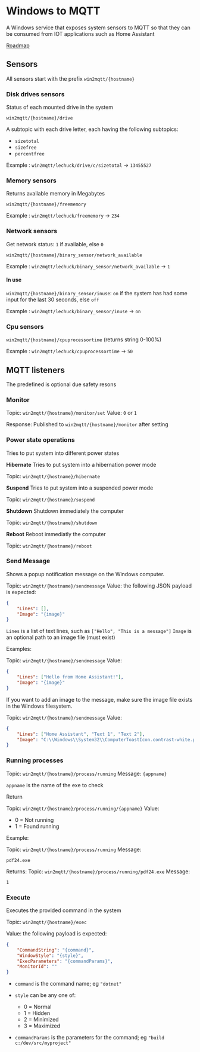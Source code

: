 # Windows to MQTT

A Windows service that exposes system sensors to MQTT so that they can be consumed from IOT applications such as Home Assistant

[Roadmap](./Roadmap.md)

## Sensors

All sensors start with the prefix `win2mqtt/{hostname}`

### Disk drives sensors

Status of each mounted drive in the system

`win2mqtt/{hostname}/drive`

A subtopic with each drive letter, each having the following subtopics:

- `sizetotal`
- `sizefree`
- `percentfree`

Example : `win2mqtt/lechuck/drive/c/sizetotal` → `13455527`

### Memory sensors

Returns available memory in Megabytes

`win2mqtt/{hostname}/freememory `

Example : `win2mqtt/lechuck/freememory` → `234`

### Network sensors

Get network status: `1` if available, else `0`

`win2mqtt/{hostname}/binary_sensor/network_available`

Example : `win2mqtt/lechuck/binary_sensor/network_available` → `1`

#### In use

`win2mqtt/{hostname}/binary_sensor/inuse`: `on` if the system has had some input for the last 30 seconds, else `off`

Example : `win2mqtt/lechuck/binary_sensor/inuse` → `on`

### Cpu sensors

`win2mqtt/{hostname}/cpuprocessortime` (returns string 0-100%)

Example : `win2mqtt/lechuck/cpuprocessortime` →  `50`

## MQTT listeners

The predefined is optional due safety resons

### Monitor

Topic: `win2mqtt/{hostname}/monitor/set`
Value: `0` or `1`

Response:
Published to `win2mqtt/{hostname}/monitor` after setting

### Power state operations

Tries to put system into different power states

**Hibernate**
Tries to put system into a hibernation power mode

Topic: `win2mqtt/{hostname}/hibernate`

**Suspend**
Tries to put system into a suspended power mode

Topic: `win2mqtt/{hostname}/suspend `

**Shutdown**
Shutdown immediately the computer

Topic: `win2mqtt/{hostname}/shutdown`

**Reboot**
Reboot immediatly the computer

Topic: `win2mqtt/{hostname}/reboot`

### Send Message

Shows a popup notification message on the Windows computer.

Topic: `win2mqtt/{hostname}/sendmessage`
Value: the following JSON payload is expected:

```json
{ 
	"Lines": [],
	"Image": "{image}"
}
```
`Lines` is a list of text lines, such as `["Hello", "This is a message"]`
`Image` is an optional path to an image file (must exist)

Examples: 

Topic: `win2mqtt/{hostname}/sendmessage`
Value:
```json
{ 
	"Lines": ["Hello from Home Assistant!"],
	"Image": "{image}"
}
```

If you want to add an image to the message, make sure the image file exists in the Windows filesystem.

Topic: `win2mqtt/{hostname}/sendmessage`
Value:
```json
{ 
	"Lines": ["Home Assistant", "Text 1", "Text 2"],
	"Image": "C:\\Windows\\System32\\ComputerToastIcon.contrast-white.png"
}
```

### Running processes

Topic: `win2mqtt/{hostname}/process/running`
Message: `{appname}`

`appname` is the name of the exe to check

Return

Topic: `win2mqtt/{hostname}/process/running/{appname}`
Value:
* 0 = Not running
* 1 = Found running

Example:

Topic: `win2mqtt/{hostname}/process/running`
Message:
```
pdf24.exe
```

Returns:
Topic: `win2mqtt/{hostname}/process/running/pdf24.exe`
Message:
```
1
```

### Execute

Executes the provided command in the system

Topic: `win2mqtt/{hostname}/exec`

Value: the following payload is expected:

```json
{ 
	"CommandString": "{command}",
	"WindowStyle": "{style}",
	"ExecParameters": "{commandParams}",
	"MonitorId": ""
}
```
* `command` is the command name; eg `"dotnet"`
* `style` can be any one of:

  * 0 = Normal
  * 1 = Hidden
  * 2 = Minimized
  * 3 = Maximized

* `commandParams` is the parameters for the command; eg `"build c:/dev/src/myproject"`
